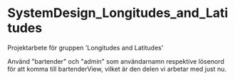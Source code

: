 # SystemDesign_Longitudes_and_Latitudes
Projektarbete för gruppen 'Longitudes and Latitudes'

Använd "bartender" och "admin" som användarnamn respektive lösenord för att komma till bartenderView, vilket är den delen vi arbetar med just nu.

